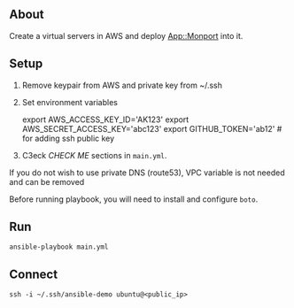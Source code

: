 ## About

Create a virtual servers in AWS and deploy [App::Monport](https://metacpan.org/pod/App::Monport) into it.

## Setup

1) Remove keypair from AWS and private key from ~/.ssh


2) Set environment variables

    export AWS_ACCESS_KEY_ID='AK123'
    export AWS_SECRET_ACCESS_KEY='abc123'
    export GITHUB_TOKEN='ab12'  # for adding ssh public key

3) C3eck *CHECK ME* sections in `main.yml`.

If you do not wish to use private DNS (route53), VPC variable is not
needed and can be removed

Before running playbook, you will need to install and configure `boto`.

## Run

    ansible-playbook main.yml

## Connect

    ssh -i ~/.ssh/ansible-demo ubuntu@<public_ip>
